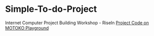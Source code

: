 # Simple-To-do-Project
Internet Computer Project Building Workshop - RiseIn
[Project Code on MOTOKO Playground](https://m7sm4-2iaaa-aaaab-qabra-cai.raw.ic0.app/?tag=323650790 "ToDo App") 
